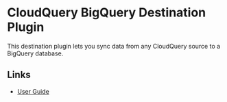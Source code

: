 # CloudQuery BigQuery Destination Plugin

This destination plugin lets you sync data from any CloudQuery source to a BigQuery database.

## Links

- [User Guide](https://cloudquery.io/docs/plugins/destinations/bigquery/overview)